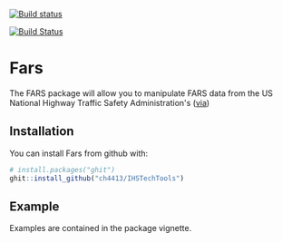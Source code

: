 [![Build status](https://ci.appveyor.com/api/projects/status/a10jryr3bgbkhqel?svg=true)](https://ci.appveyor.com/project/ch4413/fars)

[![Build Status](https://travis-ci.org/ch4413/Fars.svg?branch=master)](https://travis-ci.org/ch4413/Fars)

# Fars

The FARS package will allow you to manipulate FARS data from the US National Highway Traffic Safety Administration's ([via](http://www.nhtsa.gov/Data/Fatality-Analysis-Reporting-System-(FARS)))

## Installation

You can install Fars from github with:

```R
# install.packages("ghit")
ghit::install_github("ch4413/IHSTechTools")
```

## Example

Examples are contained in the package vignette.
